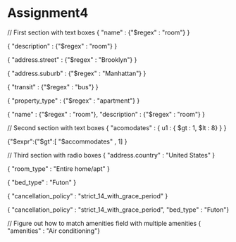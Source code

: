 # Assignment4 


// First section with text boxes 
{ "name" : {"$regex" : "room"} }  

{ "description" : {"$regex" : "room"} }   

{ "address.street" : {"$regex" : "Brooklyn"} } 

{ "address.suburb" : {"$regex" : "Manhattan"} }

{ "transit" : {"$regex" : "bus"} }

{ "property_type" : {"$regex" : "apartment"} }

{ "name" : {"$regex" : "room"}, "description" : {"$regex" : "room"} }  


// Second section with text boxes 
{ "acomodates" : { u1 : { $gt :  1, $lt : 8} } }    

{"$expr":{"$gt":[ "$accommodates" , 1] }  

// Third section with radio boxes 
{ "address.country" : "United States" }  

{ "room_type" : "Entire home/apt" }    

{ "bed_type" : "Futon" } 

{ "cancellation_policy" : "strict_14_with_grace_period" } 

{ "cancellation_policy" : "strict_14_with_grace_period",  "bed_type" : "Futon"} 

// Figure out how to match amenities field with multiple amenities
{ "amenities" : "Air conditioning"}

